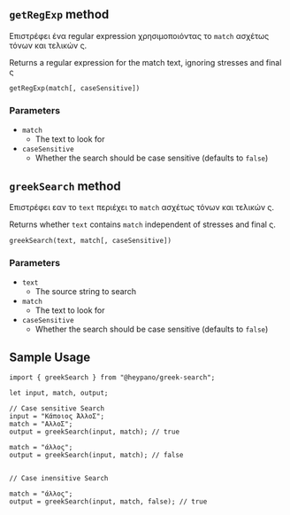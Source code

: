 ## `getRegExp` method

Επιστρέφει ένα regular expression χρησιμοποιόντας το `match` ασχέτως τόνων και τελικών ς.

Returns a regular expression for the match text, ignoring stresses and final ς

`getRegExp(match[, caseSensitive])`

### Parameters

- `match`
  - The text to look for
- `caseSensitive`
  - Whether the search should be case sensitive (defaults to `false`)

## `greekSearch` method

Επιστρέφει εαν το `text` περιέχει το `match` ασχέτως τόνων και τελικών ς.

Returns whether `text` contains `match` independent of stresses and final ς.

`greekSearch(text, match[, caseSensitive])`


### Parameters

- `text` 
  - The source string to search 
- `match`
  - The text to look for
- `caseSensitive`
  - Whether the search should be case sensitive (defaults to `false`)

## Sample Usage

    import { greekSearch } from "@heypano/greek-search";
    
    let input, match, output;

    // Case sensitive Search
    input = "Κάποιος ΆλλοΣ";
    match = "ΑλλοΣ";
    output = greekSearch(input, match); // true

    match = "άλλος";
    output = greekSearch(input, match); // false


    // Case inensitive Search

    match = "άλλος";
    output = greekSearch(input, match, false); // true
